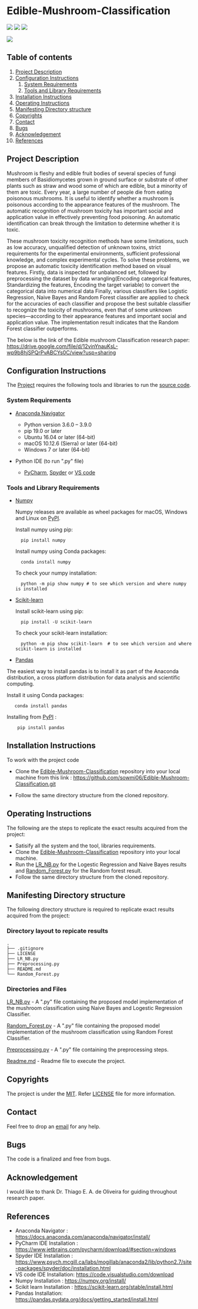 # Edible-Mushroom-Classification

![](https://img.shields.io/badge/license-MIT-green)
![](https://img.shields.io/github/repo-size/sowmi06/Edible-Mushroom-Classification)
![](https://img.shields.io/github/issues/sowmi06/Edible-Mushroom-Classification)

![](https://www.google.com/imgres?imgurl=https%3A%2F%2Fmiro.medium.com%2Fmax%2F1400%2F0*BAFtzQvvUQpnzBwy.gif&imgrefurl=https%3A%2F%2Fmedium.com%2Fai-techsystems%2Fmushroom-classification-using-deep-learning-e0154afa4c03&tbnid=-nQwpM9QzQzJjM&vet=12ahUKEwjtyo7agN30AhUBOa0KHejRCAAQMygAegUIARCwAQ..i&docid=1kEv5ReOXuyxxM&w=800&h=600&q=mushroom%20classification%20machine%20learning%20gif&ved=2ahUKEwjtyo7agN30AhUBOa0KHejRCAAQMygAegUIARCwAQ)

## Table of contents

1.  [Project Description](https://github.com/sowmi06/Edible-Mushroom-Classification/blob/main/README.md#project-description)
1.  [Configuration Instructions](https://github.com/sowmi06/Edible-Mushroom-Classification/blob/main/README.md#configuration-instructions)
    1.  [System Requirements](https://github.com/sowmi06/Edible-Mushroom-Classification/blob/main/README.md#system-requirements)
    1.  [Tools and Library Requirements](https://github.com/sowmi06/Edible-Mushroom-Classification/blob/main/README.md#tools-and-library-requirements)
1.  [Installation Instructions](https://github.com/sowmi06/Edible-Mushroom-Classification/blob/main/README.md#installation-instructions)
1.  [Operating Instructions](https://github.com/sowmi06/Edible-Mushroom-Classification/blob/main/README.md#operating-instructions)
1.  [Manifesting Directory structure](https://github.com/sowmi06/Edible-Mushroom-Classification/blob/main/README.md#manifesting-directory-structure)
1.  [Copyrights](https://github.com/sowmi06/Edible-Mushroom-Classification/blob/main/README.md#copyrights)
1.  [Contact](https://github.com/sowmi06/Edible-Mushroom-Classification/blob/main/README.md#contact)
1.  [Bugs](https://github.com/sowmi06/Edible-Mushroom-Classification/blob/main/README.md#bugs)
1.  [Acknowledgement](https://github.com/sowmi06/Edible-Mushroom-Classification/blob/main/README.md#acknowledgement)
1.  [References](https://github.com/sowmi06/Edible-Mushroom-Classification/blob/main/README.md#references)





## Project Description
Mushroom is fleshy and edible fruit bodies of several species of fungi members of Basidiomycetes grown in ground surface or substrate of other plants such as straw and wood some of which are edible, but a minority of them are toxic. Every year, a large number of people die from eating poisonous mushrooms. It is useful to identify whether a mushroom is poisonous according to the appearance features of the mushroom. The automatic recognition of mushroom toxicity has important social and application value in effectively preventing food poisoning. An automatic identification can break through the limitation to determine whether it is toxic. 

These mushroom toxicity recognition methods have some limitations, such as low accuracy, unqualified detection of unknown toxins, strict requirements for the experimental environments, sufficient professional knowledge, and complex experimental cycles. To solve these problems, we propose an automatic toxicity identification method based on visual features. Firstly, data is inspected for unbalanced set, followed by preprocessing the dataset by data wrangling(Encoding categorical features, Standardizing the features, Encoding the target variable) to convert the categorical data into numerical data Finally, various classifiers like Logistic Regression, Naive Bayes and Random Forest classifier are applied to check for the accuracies of each classifier and propose the best suitable classifier to recognize the toxicity of mushrooms, even that of some unknown species—according to their appearance features and important social and application value. The implementation result indicates that the Random Forest classifier outperforms.

The below is the link of the Edible mushroom Classification research paper:
https://drive.google.com/file/d/12vinYnauKsL-wp9b8hjSPQrPvABCYs0C/view?usp=sharing



## Configuration Instructions
The [Project](https://github.com/sowmi06/Edible-Mushroom-Classification.git) requires the following tools and libraries to run the [source code](https://github.com/sowmi06/Driver_Drowsiness_Detection/blob/main/Source_Code/Edible-Mushroom-Classification.py).
### System Requirements 
- [Anaconda Navigator](https://docs.anaconda.com/anaconda/navigator/install/)
    - Python version 3.6.0 – 3.9.0
    - pip 19.0 or later 
    - Ubuntu 16.04 or later (64-bit)
    - macOS 10.12.6 (Sierra) or later (64-bit)
    - Windows 7 or later (64-bit) 
 
- Python IDE (to run ".py" file)
    - [PyCharm](https://www.jetbrains.com/pycharm/download/#section=windows), [Spyder](https://www.psych.mcgill.ca/labs/mogillab/anaconda2/lib/python2.7/site-packages/spyder/doc/installation.html) or [VS code](https://code.visualstudio.com/download)

### Tools and Library Requirements 
    
- [Numpy](https://numpy.org/install/)

  Numpy releases are available as wheel packages for macOS, Windows and Linux on [PyPI](https://pypi.org/project/numpy/). 
  
  Install numpy using pip:
        
        pip install numpy
                
  Install numpy using Conda packages:

        conda install numpy
  
  To check your numpy installation:
   
        python -m pip show numpy # to see which version and where numpy is installed

   

- [Scikit-learn](https://scikit-learn.org/stable/install.html) 
  
  Install scikit-learn using pip:
        
        pip install -U scikit-learn
                
  To check your scikit-learn installation:

        python -m pip show scikit-learn  # to see which version and where scikit-learn is installed
     


- [Pandas](https://pandas.pydata.org/docs/getting_started/install.html)

The easiest way to install pandas is to install it as part of the Anaconda distribution, a cross platform distribution for data analysis and scientific computing.
          
  Install it using Conda packages:

       conda install pandas
  
  Installing from [PyPI](https://pypi.org/project/pandas/) :
      
        pip install pandas
   

## Installation Instructions
To work with the project code
- Clone the [Edible-Mushroom-Classification](https://github.com/sowmi06/Edible-Mushroom-Classification.git) repository into your local machine from this link : https://github.com/sowmi06/Edible-Mushroom-Classification.git

- Follow the same directory structure from the cloned repository. 


## Operating Instructions

The following are the steps to replicate the exact results acquired from the project:

- Satisify all the system and the tool, libraries requirements.
- Clone the [Edible-Mushroom-Classification](https://github.com/sowmi06/Edible-Mushroom-Classification.git) repository into your local machine. 
- Run the [LR_NB.py](https://github.com/sowmi06/Edible-Mushroom-Classification/blob/main/LR_NB.py) for the Logestic Regression and Naive Bayes results and [Random_Forest.py](https://github.com/sowmi06/Edible-Mushroom-Classification/blob/main/Random_Forest.py) for the Random forest result.
- Follow the same directory structure from the cloned repository.


## Manifesting Directory structure

The following directory structure is required to replicate exact results acquired from the project:

### Directory layout to repicate results

    .
    ├── .gitignore               
    ├── LICENSE                
    ├── LR_NB.py  
    ├── Preprocessing.py
    ├── README.md
    └── Random_Forest.py




### Directories and Files

[LR_NB.py](https://github.com/sowmi06/Edible-Mushroom-Classification/blob/main/LR_NB.py) - A ".py" file containing the proposed model implementation of the mushroom classification using Naive Bayes and Logestic Regression Classifier.

[Random_Forest.py](https://github.com/sowmi06/Edible-Mushroom-Classification/blob/main/Random_Forest.py) - A ".py" file containing the proposed model implementation of the mushroom classification using Random Forest Classifier.

[Preprocessing.py](https://github.com/sowmi06/Edible-Mushroom-Classification/blob/main/Preprocessing.py) -  A ".py" file containing the preprocessing steps.

[Readme.md](https://github.com/sowmi06/Edible-Mushroom-Classification/blob/main/README.md) - Readme file to execute the project. 



## Copyrights
The project is under the [MIT](LICENSE). Refer [LICENSE](LICENSE) file for more information.

## Contact  
Feel free to drop an [email](mailto:sowmidevaraj06@gmail.com) for any help. 

## Bugs
The code is a finalized and free from bugs.

## Acknowledgement
I would like to thank Dr. Thiago E. A. de Oliveira for guiding throughout research paper. 

## References 
- Anaconda Navigator : https://docs.anaconda.com/anaconda/navigator/install/
- PyCharm IDE Installation : https://www.jetbrains.com/pycharm/download/#section=windows
- Spyder IDE Installation : https://www.psych.mcgill.ca/labs/mogillab/anaconda2/lib/python2.7/site-packages/spyder/doc/installation.html
- VS code IDE Installation: https://code.visualstudio.com/download
- Numpy Installation : https://numpy.org/install/
- Scikit learn Installation : https://scikit-learn.org/stable/install.html
- Pandas Installation: https://pandas.pydata.org/docs/getting_started/install.html

